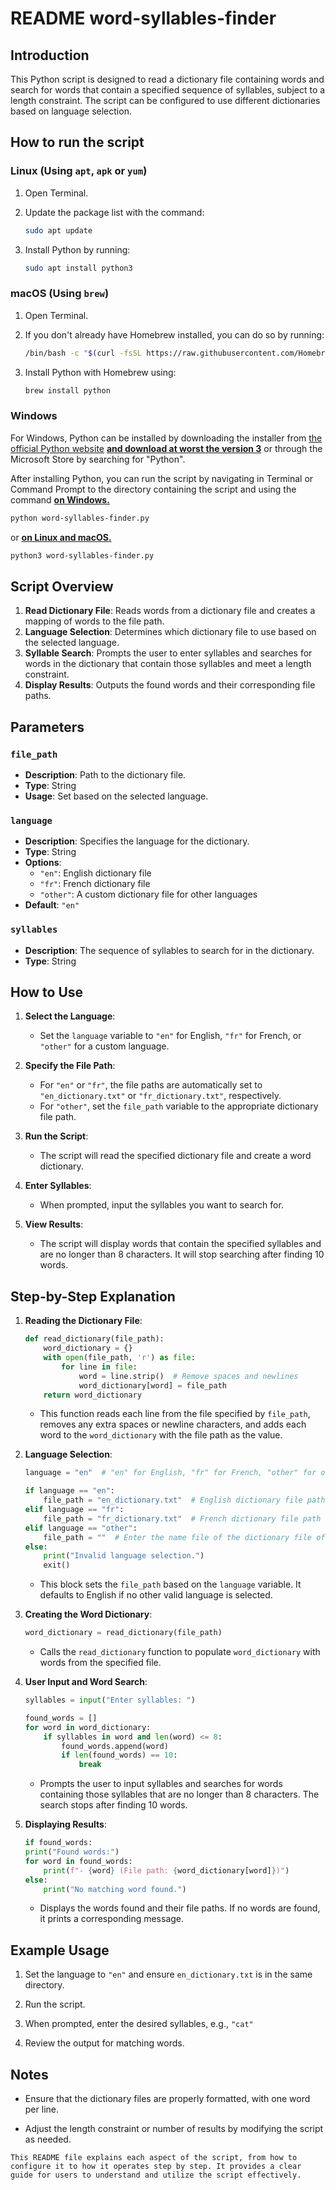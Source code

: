 # README word-syllables-finder

## Introduction

This Python script is designed to read a dictionary file containing words and search for words that contain a specified sequence of syllables, subject to a length constraint. The script can be configured to use different dictionaries based on language selection.

## How to run the script
### Linux (Using `apt`, `apk` or `yum`)
1. Open Terminal.
2. Update the package list with the command:

    ```bash
    sudo apt update
    ```
3. Install Python by running:
    ```bash
    sudo apt install python3
    ```

### macOS (Using `brew`)
1. Open Terminal.
2. If you don't already have Homebrew installed, you can do so by running:
    ```bash
    /bin/bash -c "$(curl -fsSL https://raw.githubusercontent.com/Homebrew/install/HEAD/install.sh)"
    ```
3. Install Python with Homebrew using:

    ```bash
    brew install python
    ```

### Windows
For Windows, Python can be installed by downloading the installer from [the official Python website](https://www.python.org/downloads/) <u>**and download at worst the version 3**</u> or through the Microsoft Store by searching for "Python".

After installing Python, you can run the script by navigating in Terminal or Command Prompt to the directory containing the script and using the command <u>**on Windows.**</u>
```bash
python word-syllables-finder.py
```
or <u>**on Linux and macOS.**</u>

```bash
python3 word-syllables-finder.py
```
## Script Overview

1. **Read Dictionary File**: Reads words from a dictionary file and creates a mapping of words to the file path.
2. **Language Selection**: Determines which dictionary file to use based on the selected language.
3. **Syllable Search**: Prompts the user to enter syllables and searches for words in the dictionary that contain those syllables and meet a length constraint.
4. **Display Results**: Outputs the found words and their corresponding file paths.

## Parameters

### `file_path`

- **Description**: Path to the dictionary file.
- **Type**: String
- **Usage**: Set based on the selected language.

### `language`

- **Description**: Specifies the language for the dictionary.
- **Type**: String
- **Options**:
  - `"en"`: English dictionary file
  - `"fr"`: French dictionary file
  - `"other"`: A custom dictionary file for other languages
- **Default**: `"en"`

### `syllables`

- **Description**: The sequence of syllables to search for in the dictionary.
- **Type**: String

## How to Use

1. **Select the Language**:
   - Set the `language` variable to `"en"` for English, `"fr"` for French, or `"other"` for a custom language.

2. **Specify the File Path**:
   - For `"en"` or `"fr"`, the file paths are automatically set to `"en_dictionary.txt"` or `"fr_dictionary.txt"`, respectively.
   - For `"other"`, set the `file_path` variable to the appropriate dictionary file path.

3. **Run the Script**:
   - The script will read the specified dictionary file and create a word dictionary.

4. **Enter Syllables**:
   - When prompted, input the syllables you want to search for.

5. **View Results**:
   - The script will display words that contain the specified syllables and are no longer than 8 characters. It will stop searching after finding 10 words.

## Step-by-Step Explanation

1. **Reading the Dictionary File**:
   ```python
   def read_dictionary(file_path):
       word_dictionary = {}
       with open(file_path, 'r') as file:
           for line in file:
               word = line.strip()  # Remove spaces and newlines
               word_dictionary[word] = file_path
       return word_dictionary
    ```
    - This function reads each line from the file specified by `file_path`, removes any extra spaces or newline characters, and adds each word to the `word_dictionary` with the file path as the value.

2. **Language Selection**:
    ```python
    language = "en"  # "en" for English, "fr" for French, "other" for other languages

    if language == "en": 
        file_path = "en_dictionary.txt"  # English dictionary file path
    elif language == "fr":
        file_path = "fr_dictionary.txt"  # French dictionary file path
    elif language == "other":
        file_path = ""  # Enter the name file of the dictionary file of the other language
    else:
        print("Invalid language selection.")
        exit()
    ```
    - This block sets the `file_path` based on the `language` variable. It defaults to English if no other valid language is selected.

3. **Creating the Word Dictionary**:
    ```python
    word_dictionary = read_dictionary(file_path)
    ```
    - Calls the `read_dictionary` function to populate `word_dictionary` with words from the specified file.

4. **User Input and Word Search**:
    ```python
    syllables = input("Enter syllables: ")

    found_words = []
    for word in word_dictionary:
        if syllables in word and len(word) <= 8:
            found_words.append(word)
            if len(found_words) == 10:
                break
    ```
    - Prompts the user to input syllables and searches for words containing those syllables that are no longer than 8 characters. The search stops after finding 10 words.

5. **Displaying Results**:
    ```python
    if found_words:
    print("Found words:")
    for word in found_words:
        print(f"- {word} (File path: {word_dictionary[word]})")
    else:
        print("No matching word found.")
    ```
    - Displays the words found and their file paths. If no words are found, it prints a corresponding message.

## Example Usage
    
1. Set the language to `"en"` and ensure `en_dictionary.txt` is in the same directory.
    
2. Run the script.
    
3. When prompted, enter the desired syllables, e.g., `"cat"`
    
4. Review the output for matching words.

## Notes
- Ensure that the dictionary files are properly formatted, with one word per line.

- Adjust the length constraint or number of results by modifying the script as needed.

```vbnet
This README file explains each aspect of the script, from how to configure it to how it operates step by step. It provides a clear guide for users to understand and utilize the script effectively.
```